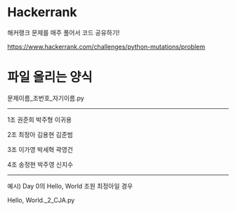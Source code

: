 Hackerrank
=============================================================
해커랭크 문제를 매주 풀어서 코드 공유하기!

https://www.hackerrank.com/challenges/python-mutations/problem


파일 올리는 양식
===================================================

문제이름_조번호_자기이름.py

-----------------------------------------------------

1조 권준희 박주형 이귀용  

2조 최정아 김용현 김준범 

3조 이가영 박세혁 곽영건

4조 송정현 박주영 신지수 

___________________________________________________

예시) Day 0의 Hello, World 조원 최정아일 경우


Hello, World._2_CJA.py
